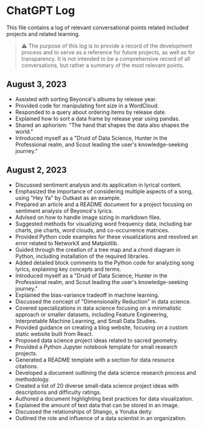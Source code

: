 # ChatGPT Log

This file contains a log of relevant conversational points related included projects and related learning.

> ⚠️ The purpose of this log is to provide a record of the development process and to serve as a reference for future projects, as well as for transparency. It is not intended to be a comprehensive record of all conversations, but rather a summary of the most relevant points.

## August 3, 2023

- Assisted with sorting Beyoncé's albums by release year.
- Provided code for manipulating font size in a WordCloud.
- Responded to a query about ordering items by release date.
- Explained how to sort a data frame by release year using pandas.
- Shared an aphorism: "The hand that shapes the data also shapes the world."
- Introduced myself as a "Druid of Data Science, Hunter in the Professional realm, and Scout leading the user's knowledge-seeking journey."

## August 2, 2023

- Discussed sentiment analysis and its application in lyrical content.
- Emphasized the importance of considering multiple aspects of a song, using "Hey Ya" by Outkast as an example.
- Prepared an article and a README document for a project focusing on sentiment analysis of Beyoncé's lyrics.
- Advised on how to handle image sizing in markdown files.
- Suggested methods for visualizing word frequency data, including bar charts, pie charts, word clouds, and co-occurrence matrices.
- Provided Python code examples for these visualizations and resolved an error related to NetworkX and Matplotlib.
- Guided through the creation of a tree map and a chord diagram in Python, including installation of the required libraries.
- Added detailed block comments to the Python code for analyzing song lyrics, explaining key concepts and terms.
- Introduced myself as a "Druid of Data Science, Hunter in the Professional realm, and Scout leading the user's knowledge-seeking journey."
- Explained the bias-variance tradeoff in machine learning.
- Discussed the concept of "Dimensionality Reduction" in data science.
- Covered specializations in data science focusing on a minimalistic approach or smaller datasets, including Feature Engineering, Interpretable Machine Learning, and Small Data Studies.
- Provided guidance on creating a blog website, focusing on a custom static website built from React.
- Proposed data science project ideas related to sacred geometry.
- Provided a Python Jupyter notebook template for small research projects.
- Generated a README template with a section for data resource citations.
- Developed a document outlining the data science research process and methodology.
- Created a list of 20 diverse small-data science project ideas with descriptions and difficulty ratings.
- Authored a document highlighting best practices for data visualization.
- Explained the amount of text data that can be stored in an image.
- Discussed the relationships of Shango, a Yoruba deity.
- Outlined the role and influence of a data scientist in an organization.